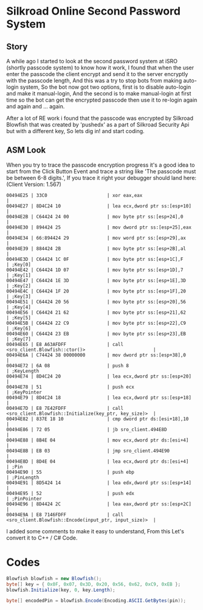 # Silkroad Online Second Password System

## Story
A while ago I started to look at the second password system at iSRO (shortly passcode system) to know how it work,
I found that when the user enter the passcode the client encrypt and send it to the server encryptly with the passcode length,
And this was a try to stop bots from making auto-login system, So the bot now got two options, first is to disable auto-login
and make it manual-login, And the second is to make manual-login at first time so the bot can get the encrypted passcode
then use it to re-login again and again and ... again.

After a lot of RE work i found that the passcode was encrypted by Silkroad Blowfish that was created by 'pushedx'
as a part of Silkroad Security Api but with a different key, So lets dig in! and start coding.

## ASM Look
When you try to trace the passcode encryption progress it's a good idea to start from the Click Button Event
and trace a string like 'The passcode must be between 6-8 digits.', If you trace it right your debugger should land here:
(Client Version: 1.567)

```
00494E25 | 33C0                      | xor eax,eax                                                |
00494E27 | 8D4C24 10                 | lea ecx,dword ptr ss:[esp+10]                              |
00494E2B | C64424 24 00              | mov byte ptr ss:[esp+24],0                                 |
00494E30 | 894424 25                 | mov dword ptr ss:[esp+25],eax                              |
00494E34 | 66:894424 29              | mov word ptr ss:[esp+29],ax                                |
00494E39 | 884424 2B                 | mov byte ptr ss:[esp+2B],al                                |
00494E3D | C64424 1C 0F              | mov byte ptr ss:[esp+1C],F                                 | ;Key[0]
00494E42 | C64424 1D 07              | mov byte ptr ss:[esp+1D],7                                 | ;Key[1]
00494E47 | C64424 1E 3D              | mov byte ptr ss:[esp+1E],3D                                | ;Key[2]
00494E4C | C64424 1F 20              | mov byte ptr ss:[esp+1F],20                                | ;Key[3]
00494E51 | C64424 20 56              | mov byte ptr ss:[esp+20],56                                | ;Key[4]
00494E56 | C64424 21 62              | mov byte ptr ss:[esp+21],62                                | ;Key[5]
00494E5B | C64424 22 C9              | mov byte ptr ss:[esp+22],C9                                | ;Key[6]
00494E60 | C64424 23 EB              | mov byte ptr ss:[esp+23],EB                                | ;Key[7]
00494E65 | E8 A63AFDFF               | call <sro_client.Blowfish::ctor()>                         |
00494E6A | C74424 38 00000000        | mov dword ptr ss:[esp+38],0                                |
00494E72 | 6A 08                     | push 8                                                     | ;KeyLength
00494E74 | 8D4C24 20                 | lea ecx,dword ptr ss:[esp+20]                              |
00494E78 | 51                        | push ecx                                                   | ;KeyPointer
00494E79 | 8D4C24 18                 | lea ecx,dword ptr ss:[esp+18]                              |
00494E7D | E8 7E42FDFF               | call <sro_client.Blowfish::Initialize(key_ptr, key_size)>  |
00494E82 | 837E 18 10                | cmp dword ptr ds:[esi+18],10                               |
00494E86 | 72 05                     | jb sro_client.494E8D                                       |
00494E88 | 8B4E 04                   | mov ecx,dword ptr ds:[esi+4]                               |
00494E8B | EB 03                     | jmp sro_client.494E90                                      |
00494E8D | 8D4E 04                   | lea ecx,dword ptr ds:[esi+4]                               | ;Pin
00494E90 | 55                        | push ebp                                                   | ;PinLength
00494E91 | 8D5424 14                 | lea edx,dword ptr ss:[esp+14]                              |
00494E95 | 52                        | push edx                                                   | ;PinPointer
00494E96 | 8D4424 2C                 | lea eax,dword ptr ss:[esp+2C]                              |
00494E9A | E8 7146FDFF               | call <sro_client.Blowfish::Encode(input_ptr, input_size)>  |
```

I added some comments to make it easy to understand, From this 
Let's convert it to C++ / C# Code.

# Codes

```csharp
Blowfish blowfish = new Blowfish();
byte[] key = { 0x0F, 0x07, 0x3D, 0x20, 0x56, 0x62, 0xC9, 0xEB };
blowfish.Initialize(key, 0, key.Length);

byte[] encodedPin = blowfish.Encode(Encoding.ASCII.GetBytes(pin));
```
